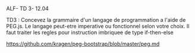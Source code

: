 ALF- TD 3- 12.04

TD3 : Concevez la grammaire d'un langage de programmation a l'aide de PEG.js. Le langage peut-etre imperative ou fonctionnel selon votre choix. Il faut traiter les regles pour instruction imbriquee de type if-then-else

https://github.com/kragen/peg-bootstrap/blob/master/peg.md

